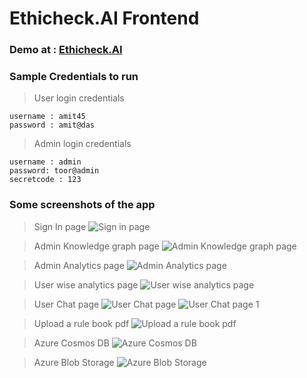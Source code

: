 # Ethicheck.AI Frontend

### Demo at : [Ethicheck.AI](https://ethicheck-ai.vercel.app/)

### Sample Credentials to run
> User login credentials
```
username : amit45
password : amit@das
```
> Admin login credentials
```
username : admin
password: toor@admin
secretcode : 123
```

### Some screenshots of the app 
> Sign In page
![Sign in page](https://github.com/knacktohack314/frontend/assets/86544278/a1f27ca0-5b3c-4eb9-9b6a-4cc291471179)

> Admin Knowledge graph page
![Admin Knowledge graph page](https://github.com/knacktohack314/frontend/assets/86544278/95cc7693-8277-44c5-af17-35ab8e89604b)

> Admin Analytics page
![Admin Analytics page](https://github.com/knacktohack314/frontend/assets/86544278/906c1a14-9e8f-46ee-92e5-6f17fd7b7537)

> User wise analytics page
![User wise analytics page](https://github.com/knacktohack314/frontend/assets/86544278/e1b33bb0-1594-45f7-b8bd-7fc1a49f1f9f)

> User Chat page
![User Chat page](https://github.com/knacktohack314/frontend/assets/86544278/81910906-dabb-46c2-9edc-abf39014a290)
![User Chat page 1](https://github.com/knacktohack314/frontend/assets/86544278/98c0c0cd-cfd1-4015-9802-6f93d0bc09ea)

> Upload a rule book pdf
![Upload a rule book pdf](https://github.com/knacktohack314/frontend/assets/86544278/7501fa4e-13e7-434c-b4cf-4859998c8422)

> Azure Cosmos DB 
![Azure Cosmos DB ](https://github.com/knacktohack314/frontend/assets/86544278/0b77b831-93e3-4fe3-aef2-c76e9c36f5a2)

> Azure Blob Storage
![Azure Blob Storage](https://github.com/knacktohack314/frontend/assets/86544278/943e087b-f2b1-463e-a6e2-eae739866f86)
